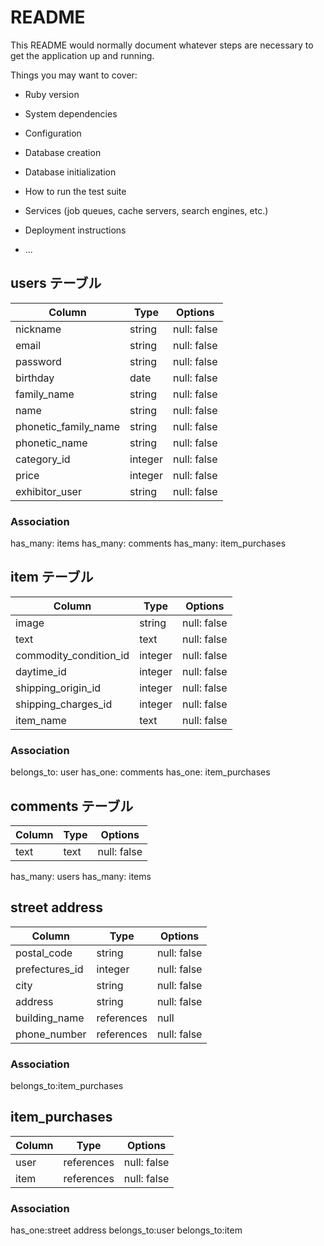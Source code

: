 # README

This README would normally document whatever steps are necessary to get the
application up and running.

Things you may want to cover:

* Ruby version

* System dependencies

* Configuration

* Database creation

* Database initialization

* How to run the test suite

* Services (job queues, cache servers, search engines, etc.)

* Deployment instructions

* ...
## users テーブル
| Column   | Type   | Options     |
| -------- | ------ | ----------- |
| nickname | string | null: false |
| email    | string | null: false |
| password | string | null: false |
| birthday | date   | null: false |
| family_name | string | null: false |
| name     | string | null: false |
| phonetic_family_name | string | null: false |
| phonetic_name | string | null: false |
|category_id          | integer | null: false |
|price                | integer| null: false |
| exhibitor_user      | string | null: false |

### Association
has_many: items
has_many: comments
has_many: item_purchases

## item テーブル
| Column | Type   | Options     |
| -------- | ------ | ----------- |
| image               | string | null: false |
| text                | text   | null: false |
| commodity_condition_id | integer | null: false |
| daytime_id          | integer | null: false |
| shipping_origin_id  | integer | null: false |
| shipping_charges_id | integer | null: false |
| item_name           | text    | null: false |

### Association
belongs_to: user
has_one: comments
has_one: item_purchases

## comments テーブル
| Column | Type   | Options     |
| --------| ------ | ----------- |
| text     | text      | null: false |

has_many: users
has_many: items

## street address
| Column | Type   | Options     |
| --------| ------ | ----------- |
| postal_code      | string | null: false |
| prefectures_id   | integer | null: false |
| city             | string | null: false |
| address          | string | null: false |
| building_name    | references | null |
| phone_number     | references | null: false |
### Association
belongs_to:item_purchases

## item_purchases
| Column | Type   | Options     |
| --------| ------ | ----------- |
| user     | references| null: false |
| item     | references| null: false |
### Association
has_one:street address
belongs_to:user
belongs_to:item


